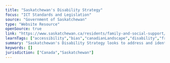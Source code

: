 ```yaml
---
title: "Saskatchewan's Disability Strategy"
focus: "ICT Standards and Legislation"
source: "Government of Saskatchewan"
type: "Website Resource"
openSource: true
link: "https://www.saskatchewan.ca/residents/family-and-social-support/people-with-disabilities/saskatchewan-disability-strategy"
learnTags: ["accessibility","bias","canadianLandscape","disability","framework","government","ict","inclusivePractice","regulation","rights","fairness"]
summary: "Saskatchewan's Disability Strategy looks to address and identify the support and service needs of children and adults who experience disability."
keywords: []
jurisdiction: ["Canada","Saskatchewan"]
---
```

